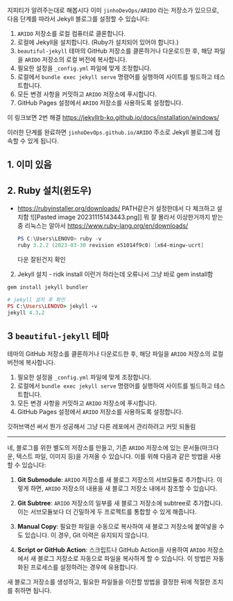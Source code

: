 지피티가 알려주는대로 해봅시다
이미 `jinhoDevOps/ARIDO` 라는 저장소가 있으므로, 다음 단계를 따라서 Jekyll 블로그를 설정할 수 있습니다:

1. `ARIDO` 저장소를 로컬 컴퓨터로 클론합니다.
2. 로컬에 Jekyll을 설치합니다. (Ruby가 설치되어 있어야 합니다.)
3. `beautiful-jekyll` 테마의 GitHub 저장소를 클론하거나 다운로드한 후, 해당 파일을 `ARIDO` 저장소의 로컬 버전에 복사합니다.
4. 필요한 설정을 `_config.yml` 파일에 맞게 조정합니다.
5. 로컬에서 `bundle exec jekyll serve` 명령어를 실행하여 사이트를 빌드하고 테스트합니다.
6. 모든 변경 사항을 커밋하고 `ARIDO` 저장소에 푸시합니다.
7. GitHub Pages 설정에서 `ARIDO` 저장소를 사용하도록 설정합니다.

이 링크보면 2번 해결 https://jekyllrb-ko.github.io/docs/installation/windows/

이러한 단계를 완료하면 `jinhoDevOps.github.io/ARIDO` 주소로 Jekyll 블로그에 접속할 수 있게 됩니다.

## 1. 이미 있음
## 2. Ruby 설치(윈도우) 
- https://rubyinstaller.org/downloads/
	PATH같은거 설정한데서 다 체크하고 설치함
	![[Pasted image 20231115143443.png]]
	뭐 잘 몰라서 이상한거까지 받는중
	리눅스는 알아서 https://www.ruby-lang.org/en/downloads/
	```powershell
	PS C:\Users\LENOVO> ruby -v
	ruby 3.2.2 (2023-03-30 revision e51014f9c0) [x64-mingw-ucrt]
	```
	다운 잘된건지 확인
2. Jekyll 설치 - ridk install 이런거 하라는데 오류나서 그냥 바로 gem install함
```ruby
gem install jekyll bundler

# jekyll 설치 후 확인
PS C:\Users\LENOVO> jekyll -v
jekyll 4.3.2
```

## 3 `beautiful-jekyll` 테마
테마의 GitHub 저장소를 클론하거나 다운로드한 후, 해당 파일을 `ARIDO` 저장소의 로컬 버전에 복사합니다.



1. 필요한 설정을 `_config.yml` 파일에 맞게 조정합니다.
2. 로컬에서 `bundle exec jekyll serve` 명령어를 실행하여 사이트를 빌드하고 테스트합니다.
3. 모든 변경 사항을 커밋하고 `ARIDO` 저장소에 푸시합니다.
4. GitHub Pages 설정에서 `ARIDO` 저장소를 사용하도록 설정합니다.

깃허브액션 써서 뭔가 성공해서
그냥 다른 레포에서 관리하려고 커밋 되돌림

---

네, 블로그를 위한 별도의 저장소를 만들고, 기존 `ARIDO` 저장소에 있는 문서들(마크다운, 텍스트 파일, 이미지 등)을 가져올 수 있습니다. 이를 위해 다음과 같은 방법을 사용할 수 있습니다:

1. **Git Submodule**: `ARIDO` 저장소를 새 블로그 저장소의 서브모듈로 추가합니다. 이렇게 하면, `ARIDO` 저장소의 내용을 새 블로그 저장소 내에서 참조할 수 있습니다.

2. **Git Subtree**: `ARIDO` 저장소의 일부를 새 블로그 저장소에 subtree로 추가합니다. 이는 서브모듈보다 더 긴밀하게 두 프로젝트를 통합할 수 있게 해줍니다.

3. **Manual Copy**: 필요한 파일을 수동으로 복사하여 새 블로그 저장소에 붙여넣을 수도 있습니다. 이 경우, Git 이력은 유지되지 않습니다.

4. **Script or GitHub Action**: 스크립트나 GitHub Action을 사용하여 `ARIDO` 저장소에서 새 블로그 저장소로 자동으로 파일을 복사하게 할 수 있습니다. 이 방법은 자동화된 프로세스를 설정하려는 경우에 유용합니다.

새 블로그 저장소를 생성하고, 필요한 파일들을 이전할 방법을 결정한 뒤에 적절한 조치를 취하면 됩니다.